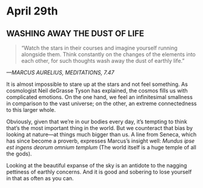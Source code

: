 # April 29th
## WASHING AWAY THE DUST OF LIFE

> “Watch the stars in their courses and imagine yourself running alongside them. Think constantly on the changes of the elements into each other, for such thoughts wash away the dust of earthly life.”

*—MARCUS AURELIUS, MEDITATIONS, 7.47*

It is almost impossible to stare up at the stars and not feel something. As cosmologist Neil deGrasse Tyson has explained, the cosmos fills us with complicated emotions. On the one hand, we feel an infinitesimal smallness in comparison to the vast universe; on the other, an extreme connectedness to this larger whole.

Obviously, given that we’re in our bodies every day, it’s tempting to think that’s the most important thing in the world. But we counteract that bias by looking at nature—at things much bigger than us. A line from Seneca, which has since become a proverb, expresses Marcus’s insight well: *Mundus ipse est ingens deorum omnium templum* (The world itself is a huge temple of all the gods).

Looking at the beautiful expanse of the sky is an antidote to the nagging pettiness of earthly concerns. And it is good and sobering to lose yourself in that as often as you can.

